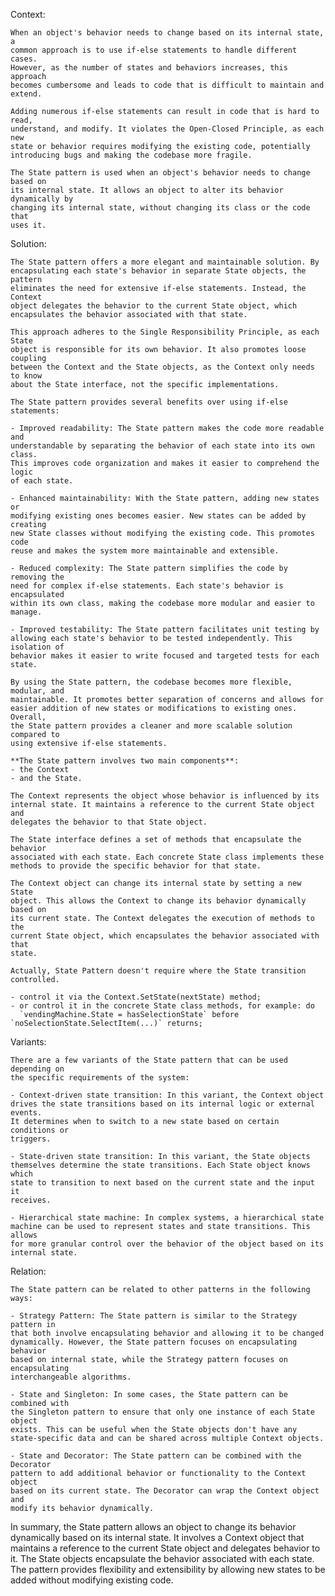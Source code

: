 Context:

    When an object's behavior needs to change based on its internal state, a
    common approach is to use if-else statements to handle different cases.
    However, as the number of states and behaviors increases, this approach
    becomes cumbersome and leads to code that is difficult to maintain and
    extend.

    Adding numerous if-else statements can result in code that is hard to read,
    understand, and modify. It violates the Open-Closed Principle, as each new
    state or behavior requires modifying the existing code, potentially
    introducing bugs and making the codebase more fragile.

    The State pattern is used when an object's behavior needs to change based on
    its internal state. It allows an object to alter its behavior dynamically by
    changing its internal state, without changing its class or the code that
    uses it.

Solution:

    The State pattern offers a more elegant and maintainable solution. By
    encapsulating each state's behavior in separate State objects, the pattern
    eliminates the need for extensive if-else statements. Instead, the Context
    object delegates the behavior to the current State object, which
    encapsulates the behavior associated with that state.

    This approach adheres to the Single Responsibility Principle, as each State
    object is responsible for its own behavior. It also promotes loose coupling
    between the Context and the State objects, as the Context only needs to know
    about the State interface, not the specific implementations.

    The State pattern provides several benefits over using if-else statements:

    - Improved readability: The State pattern makes the code more readable and
    understandable by separating the behavior of each state into its own class.
    This improves code organization and makes it easier to comprehend the logic
    of each state.

    - Enhanced maintainability: With the State pattern, adding new states or
    modifying existing ones becomes easier. New states can be added by creating
    new State classes without modifying the existing code. This promotes code
    reuse and makes the system more maintainable and extensible.

    - Reduced complexity: The State pattern simplifies the code by removing the
    need for complex if-else statements. Each state's behavior is encapsulated
    within its own class, making the codebase more modular and easier to manage.

    - Improved testability: The State pattern facilitates unit testing by
    allowing each state's behavior to be tested independently. This isolation of
    behavior makes it easier to write focused and targeted tests for each state.

    By using the State pattern, the codebase becomes more flexible, modular, and
    maintainable. It promotes better separation of concerns and allows for
    easier addition of new states or modifications to existing ones. Overall,
    the State pattern provides a cleaner and more scalable solution compared to
    using extensive if-else statements.

    **The State pattern involves two main components**:
    - the Context
    - and the State.

    The Context represents the object whose behavior is influenced by its
    internal state. It maintains a reference to the current State object and
    delegates the behavior to that State object.

    The State interface defines a set of methods that encapsulate the behavior
    associated with each state. Each concrete State class implements these
    methods to provide the specific behavior for that state.

    The Context object can change its internal state by setting a new State
    object. This allows the Context to change its behavior dynamically based on
    its current state. The Context delegates the execution of methods to the
    current State object, which encapsulates the behavior associated with that
    state.

    Actually, State Pattern doesn't require where the State transition controlled.

    - control it via the Context.SetState(nextState) method;
    - or control it in the concrete State class methods, for example: do 
      `vendingMachine.State = hasSelectionState` before `noSelectionState.SelectItem(...)` returns;


Variants:

    There are a few variants of the State pattern that can be used depending on
    the specific requirements of the system:

    - Context-driven state transition: In this variant, the Context object
    drives the state transitions based on its internal logic or external events.
    It determines when to switch to a new state based on certain conditions or
    triggers.

    - State-driven state transition: In this variant, the State objects
    themselves determine the state transitions. Each State object knows which
    state to transition to next based on the current state and the input it
    receives.

    - Hierarchical state machine: In complex systems, a hierarchical state
    machine can be used to represent states and state transitions. This allows
    for more granular control over the behavior of the object based on its
    internal state.

Relation:

    The State pattern can be related to other patterns in the following ways:

    - Strategy Pattern: The State pattern is similar to the Strategy pattern in
    that both involve encapsulating behavior and allowing it to be changed
    dynamically. However, the State pattern focuses on encapsulating behavior
    based on internal state, while the Strategy pattern focuses on encapsulating
    interchangeable algorithms.

    - State and Singleton: In some cases, the State pattern can be combined with
    the Singleton pattern to ensure that only one instance of each State object
    exists. This can be useful when the State objects don't have any
    state-specific data and can be shared across multiple Context objects.

    - State and Decorator: The State pattern can be combined with the Decorator
    pattern to add additional behavior or functionality to the Context object
    based on its current state. The Decorator can wrap the Context object and
    modify its behavior dynamically.

In summary, the State pattern allows an object to change its behavior
dynamically based on its internal state. It involves a Context object that
maintains a reference to the current State object and delegates behavior to it.
The State objects encapsulate the behavior associated with each state. The
pattern provides flexibility and extensibility by allowing new states to be
added without modifying existing code.
